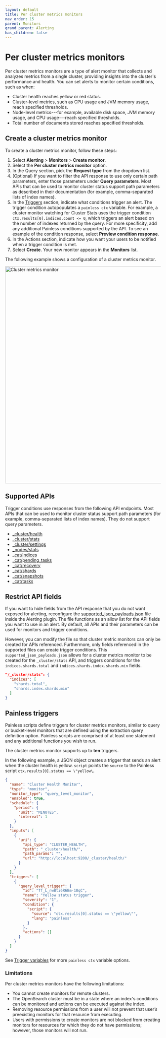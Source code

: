 ```yaml
---
layout: default
title: Per cluster metrics monitors
nav_order: 15
parent: Monitors
grand_parent: Alerting
has_children: false
---
```


# Per cluster metrics monitors

Per cluster metrics monitors are a type of alert monitor that collects and analyzes metrics from a single cluster, providing insights into the cluster's performance and health. You can set alerts to monitor certain conditions, such as when:

- Cluster health reaches yellow or red status.
- Cluster-level metrics, such as CPU usage and JVM memory usage, reach specified thresholds.
- Node-level metrics---for example, available disk space, JVM memory usage, and CPU usage---reach specified thresholds.
- Total number of documents stored reaches specified thresholds.

## Create a cluster metrics monitor

To create a cluster metrics monitor, follow these steps:

1. Select **Alerting** > **Monitors** > **Create monitor**.
2. Select the **Per cluster metrics monitor** option.
3. In the Query section, pick the **Request type** from the dropdown list.
4. (Optional) If you want to filter the API response to use only certain path parameters, enter those parameters under **Query parameters**. Most APIs that can be used to monitor cluster status support path parameters as described in their documentation (for example, comma-separated lists of index names).
5. In the [Triggers]({{site.url}}{{site.baseurl}}/observing-your-data/alerting/triggers/) section, indicate what conditions trigger an alert. The trigger condition autopopulates a `painless ctx` variable. For example, a cluster monitor watching for Cluster Stats uses the trigger condition `ctx.results[0].indices.count <= 0`, which triggers an alert based on the number of indexes returned by the query. For more specificity, add any additional Painless conditions supported by the API. To see an example of the condition response, select **Preview condition response**.
6. In the Actions section, indicate how you want your users to be notified when a trigger condition is met.
7. Select **Create**. Your new monitor appears in the **Monitors** list.

The following example shows a configuration of a cluster metrics monitor.

<img src="{{site.url}}{{site.baseurl}}/images/cluster-metrics.png" alt="Cluster metrics monitor" width="700"/>

## Supported APIs

Trigger conditions use responses from the following API endpoints. Most APIs that can be used to monitor cluster status support path parameters (for example, comma-separated lists of index names). They do not support query parameters.

- [_cluster/health]({{site.url}}{{site.baseurl}}/api-reference/cluster-health/)
- [_cluster/stats]({{site.url}}{{site.baseurl}}/api-reference/cluster-stats/)
- [_cluster/settings]({{site.url}}{{site.baseurl}}/api-reference/cluster-settings/)
- [_nodes/stats]({{site.url}}{{site.baseurl}}/opensearch/popular-api/#get-node-statistics)
- [_cat/indices]({{site.url}}{{site.baseurl}}/api-reference/cat/cat-indices/)
- [_cat/pending_tasks]({{site.url}}{{site.baseurl}}/api-reference/cat/cat-pending-tasks/)
- [_cat/recovery]({{site.url}}{{site.baseurl}}/api-reference/cat/cat-recovery/)
- [_cat/shards]({{site.url}}{{site.baseurl}}/api-reference/cat/cat-shards/)
- [_cat/snapshots]({{site.url}}{{site.baseurl}}/api-reference/cat/cat-snapshots/)
- [_cat/tasks]({{site.url}}{{site.baseurl}}/api-reference/cat/cat-tasks/)

## Restrict API fields

If you want to hide fields from the API response that you do not want exposed for alerting, reconfigure the [supported_json_payloads.json](https://github.com/opensearch-project/alerting/blob/main/alerting/src/main/resources/org/opensearch/alerting/settings/supported_json_payloads.json) file inside the Alerting plugin. The file functions as an allow list for the API fields you want to use in an alert. By default, all APIs and their parameters can be used for monitors and trigger conditions.

However, you can modify the file so that cluster metric monitors can only be created for APIs referenced. Furthermore, only fields referenced in the supported files can create trigger conditions. This `supported_json_payloads.json` allows for a cluster metrics monitor to be created for the `_cluster/stats` API, and triggers conditions for the `indices.shards.total` and `indices.shards.index.shards.min` fields.

```json
"/_cluster/stats": {
  "indices": [
    "shards.total",
    "shards.index.shards.min"
  ]
}
```

## Painless triggers

Painless scripts define triggers for cluster metrics monitors, similar to query or bucket-level monitors that are defined using the extraction query definition option. Painless scripts are comprised of at least one statement and any additional functions you wish to run.

The cluster metrics monitor supports up to **ten** triggers.

In the following example, a JSON object creates a trigger that sends an alert when the cluster health is yellow. `script` points the `source` to the Painless script `ctx.results[0].status == \"yellow\`.

```json
{
  "name": "Cluster Health Monitor",
  "type": "monitor",
  "monitor_type": "query_level_monitor",
  "enabled": true,
  "schedule": {
    "period": {
      "unit": "MINUTES",
      "interval": 1
    }
  },
  "inputs": [
    {
      "uri": {
        "api_type": "CLUSTER_HEALTH",
        "path": "_cluster/health/",
        "path_params": "",
        "url": "http://localhost:9200/_cluster/health/"
      }
    }
  ],
  "triggers": [
    {
      "query_level_trigger": {
        "id": "Tf_L_nwBti6R6Bm-18qC",
        "name": "Yellow status trigger",
        "severity": "1",
        "condition": {
          "script": {
            "source": "ctx.results[0].status == \"yellow\"",
            "lang": "painless"
          }
        },
        "actions": []
      }
    }
  ]
}
```

See [Trigger variables]({{site.url}}{{site.baseurl}}/observing-your-data/alerting/triggers/#trigger-variables) for more `painless ctx` variable options.

### Limitations

Per cluster metrics monitors have the following limitations:

- You cannot create monitors for remote clusters.
- The OpenSearch cluster must be in a state where an index's conditions can be monitored and actions can be executed against the index.
- Removing resource permissions from a user will not prevent that user’s preexisting monitors for that resource from executing.
- Users with permissions to create monitors are not blocked from creating monitors for resources for which they do not have permissions; however, those monitors will not run.
